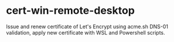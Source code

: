 # cert-win-remote-desktop
Issue and renew certificate of Let's Encrypt using acme.sh DNS-01 validation, apply new certificate with WSL and Powershell scripts.
